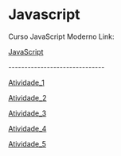 # Javascript

 Curso  JavaScript Moderno  Link:
 
<a href="https://youtu.be/1-w1RfGIov4" target="_blank">JavaScript</a>

<p>------------------------------</p>


<a href="https://rexoliveira.github.io/javascript/Modulo-A" target="_blank" > Atividade_1</a>

<a href="https://rexoliveira.github.io/javascript/Modulo-A" target="_blank" > Atividade_2</a>

<a href="https://rexoliveira.github.io/javascript/Modulo-A" target="_blank" > Atividade_3</a>

<a href="https://rexoliveira.github.io/javascript/Modulo-A" target="_blank" > Atividade_4</a>

<a href="https://rexoliveira.github.io/javascript/Modulo-A" target="_blank" > Atividade_5</a>




